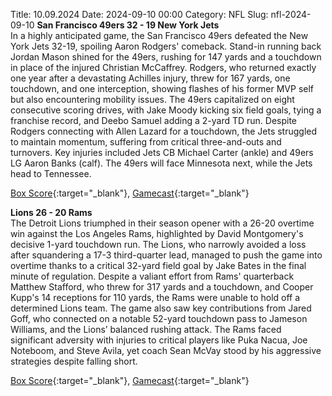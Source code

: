 Title: 10.09.2024
Date: 2024-09-10 00:00
Category: NFL 
Slug: nfl-2024-09-10 
**San Francisco 49ers 32 - 19 New York Jets**  
In a highly anticipated game, the San Francisco 49ers defeated the New York Jets 32-19, spoiling Aaron Rodgers' comeback. Stand-in running back Jordan Mason shined for the 49ers, rushing for 147 yards and a touchdown in place of the injured Christian McCaffrey. Rodgers, who returned exactly one year after a devastating Achilles injury, threw for 167 yards, one touchdown, and one interception, showing flashes of his former MVP self but also encountering mobility issues. The 49ers capitalized on eight consecutive scoring drives, with Jake Moody kicking six field goals, tying a franchise record, and Deebo Samuel adding a 2-yard TD run. Despite Rodgers connecting with Allen Lazard for a touchdown, the Jets struggled to maintain momentum, suffering from critical three-and-outs and turnovers. Key injuries included Jets CB Michael Carter (ankle) and 49ers LG Aaron Banks (calf). The 49ers will face Minnesota next, while the Jets head to Tennessee. 

[Box Score](https://www.espn.com/nfl/boxscore/_/gameId/401671696){:target="_blank"}, [Gamecast](/nfl/recap/_/gameId/401671696/jets-49ers){:target="_blank"}<br>

**Lions 26 - 20 Rams**  
The Detroit Lions triumphed in their season opener with a 26-20 overtime win against the Los Angeles Rams, highlighted by David Montgomery's decisive 1-yard touchdown run. The Lions, who narrowly avoided a loss after squandering a 17-3 third-quarter lead, managed to push the game into overtime thanks to a critical 32-yard field goal by Jake Bates in the final minute of regulation. Despite a valiant effort from Rams' quarterback Matthew Stafford, who threw for 317 yards and a touchdown, and Cooper Kupp's 14 receptions for 110 yards, the Rams were unable to hold off a determined Lions team. The game also saw key contributions from Jared Goff, who connected on a notable 52-yard touchdown pass to Jameson Williams, and the Lions’ balanced rushing attack. The Rams faced significant adversity with injuries to critical players like Puka Nacua, Joe Noteboom, and Steve Avila, yet coach Sean McVay stood by his aggressive strategies despite falling short. 

[Box Score](https://www.espn.com/nfl/boxscore/_/gameId/401671792){:target="_blank"}, [Gamecast](https://www.espn.com/nfl/recap/_/gameId/401671792/rams-lions){:target="_blank"}<br>

